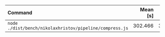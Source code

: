| Command | Mean [s] | Min [s] | Max [s] | Relative |
|:---|---:|---:|---:|---:|
| `node ./dist/bench/nikolaxhristov/pipeline/compress.js` | 302.466 | 302.466 | 302.466 | 1.00 |
